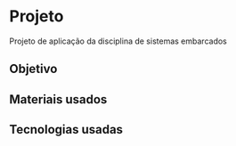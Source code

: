 # Projeto

Projeto de aplicação da disciplina de sistemas embarcados

## Objetivo

## Materiais usados

## Tecnologias usadas
